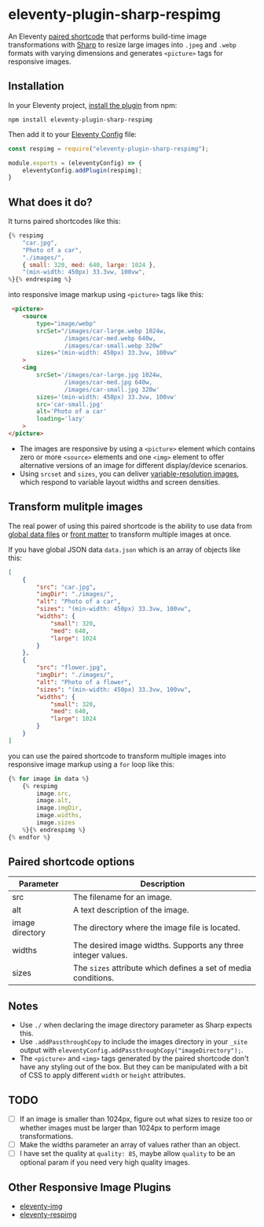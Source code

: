# eleventy-plugin-sharp-respimg
An Eleventy [paired shortcode](https://www.11ty.dev/docs/shortcodes/#paired-shortcodes) that performs build-time image transformations with [Sharp](https://sharp.pixelplumbing.com/) to resize large images into `.jpeg` and `.webp` formats with varying dimensions and generates `<picture>` tags for responsive images.

## Installation
In your Eleventy project, [install the plugin](https://www.npmjs.com/package/eleventy-plugin-sharp-respimg) from npm:
```
npm install eleventy-plugin-sharp-respimg
```
Then add it to your [Eleventy Config](https://www.11ty.dev/docs/config/) file:
```js
const respimg = require("eleventy-plugin-sharp-respimg");

module.exports = (eleventyConfig) => {
    eleventyConfig.addPlugin(respimg);
}
```

## What does it do?
It turns paired shortcodes like this:

```js
{% respimg 
    "car.jpg", 
    "Photo of a car", 
    "./images/",
    { small: 320, med: 640, large: 1024 },
    "(min-width: 450px) 33.3vw, 100vw",
%}{% endrespimg %}
```
into responsive image markup using `<picture>` tags like this:
```html
 <picture>
    <source 
        type="image/webp"
        srcSet="/images/car-large.webp 1024w,
                /images/car-med.webp 640w,
                /images/car-small.webp 320w"
        sizes="(min-width: 450px) 33.3vw, 100vw"
    >
    <img 
        srcSet='/images/car-large.jpg 1024w,
                /images/car-med.jpg 640w,
                /images/car-small.jpg 320w'
        sizes='(min-width: 450px) 33.3vw, 100vw'
        src='car-small.jpg'
        alt='Photo of a car'
        loading='lazy'
    >
</picture>
```
- The images are responsive by using a `<picture>` element which contains zero or more `<source>` elements and one `<img>` element to offer alternative versions of an image for different display/device scenarios. 
- Using `srcset` and `sizes`, you can deliver [variable-resolution images](https://www.smashingmagazine.com/2014/05/responsive-images-done-right-guide-picture-srcset/), which respond to variable layout widths and screen densities.

## Transform mulitple images
The real power of using this paired shortcode is the ability to use data from [global data files](https://www.11ty.dev/docs/data-global/) or [front matter](https://www.11ty.dev/docs/data-frontmatter/) to transform multiple images at once.

If you have global JSON data `data.json` which is an array of objects like this:

```json
[
    {
        "src": "car.jpg",
        "imgDir": "./images/",
        "alt": "Photo of a car",
        "sizes": "(min-width: 450px) 33.3vw, 100vw",
        "widths": {
            "small": 320,
            "med": 640,
            "large": 1024
        }
    },
    {
        "src": "flower.jpg",
        "imgDir": "./images/",
        "alt": "Photo of a flower",
        "sizes": "(min-width: 450px) 33.3vw, 100vw",
        "widths": {
            "small": 320,
            "med": 640,
            "large": 1024
        }
    }
]
```
you can use the paired shortcode to transform multiple images into responsive image markup using a `for` loop like this:

```js
{% for image in data %}
    {% respimg 
        image.src, 
        image.alt, 
        image.imgDir,
        image.widths, 
        image.sizes 
    %}{% endrespimg %}
{% endfor %}
```

## Paired shortcode options

| Parameter | Description |
| ------    | -------     |
| src       | The filename for an image. |
| alt       | A text description of the image. |
| image directory | The directory where the image file is located. |
| widths    | The desired image widths. Supports any three integer values. |
| sizes     | The `sizes` attribute which defines a set of media conditions. |

## Notes
- Use `./` when declaring the image directory parameter as Sharp expects this.
- Use `.addPassthroughCopy` to include the images directory in your `_site` output with `eleventyConfig.addPassthroughCopy("imageDirectory");`.
- The `<picture>` and `<img>` tags generated by the paired shortcode don't have any styling out of the box. But they can be manipulated with a bit of CSS to apply different `width` or `height` attributes.

## TODO
- [ ] If an image is smaller than 1024px, figure out what sizes to resize too or whether images must be larger than 1024px to perform image transformations.
- [ ] Make the widths parameter an array of values rather than an object.
- [ ] I have set the quality at `quality: 85`, maybe allow `quality` to be an optional param if you need very high quality images.

## Other Responsive Image Plugins
- [eleventy-img](https://github.com/11ty/eleventy-img)
- [eleventy-respimg](https://github.com/eeeps/eleventy-respimg)